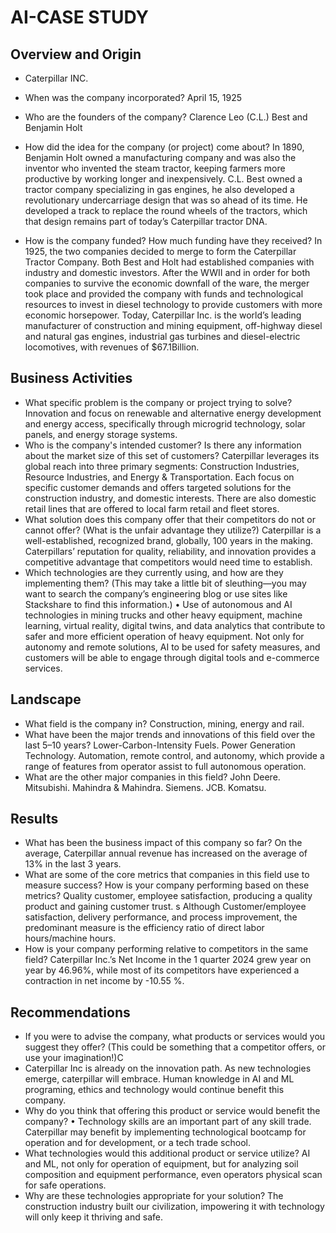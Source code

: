 # AI-CASE STUDY

## Overview and Origin

* Caterpillar INC.

* When was the company incorporated?
April 15, 1925
* Who are the founders of the company?
Clarence Leo (C.L.) Best and Benjamin Holt
* How did the idea for the company (or project) come about?
In 1890, Benjamin Holt owned a manufacturing company and was also the inventor who invented the steam tractor, keeping farmers more productive by working longer and inexpensively.  C.L. Best owned a tractor company specializing in gas engines, he also developed a revolutionary undercarriage design that was so ahead of its time. He developed a track to replace the round wheels of the tractors, which that design remains part of today’s Caterpillar tractor DNA. 
* How is the company funded? How much funding have they received?
In 1925, the two companies decided to merge to form the Caterpillar Tractor Company. Both Best and Holt had established companies with industry and domestic investors. After the WWII and in order for both companies to survive the economic downfall of the ware, the merger took place and provided the company with funds and technological resources to invest in diesel technology to provide customers with more economic horsepower. Today, Caterpillar Inc. is the world’s leading manufacturer of construction and mining equipment, off-highway diesel and natural gas engines, industrial gas turbines and diesel-electric locomotives, with revenues of $67.1Billion. 
## Business Activities

* What specific problem is the company or project trying to solve?
Innovation and focus on renewable and alternative energy development and energy access, specifically through microgrid technology, solar panels, and energy storage systems.
* Who is the company's intended customer? Is there any information about the market size of this set of customers?
Caterpillar leverages its global reach into three primary segments: Construction Industries, Resource Industries, and Energy & Transportation. Each focus on specific customer demands and offers targeted solutions for the construction industry, and domestic interests.  There are also domestic retail lines that are offered to local farm retail and fleet stores. 
* What solution does this company offer that their competitors do not or cannot offer? (What is the unfair advantage they utilize?)
Caterpillar is a well-established, recognized brand, globally, 100 years in the making.  Caterpillars’ reputation for quality, reliability, and innovation provides a competitive advantage that competitors would need time to establish.  
* Which technologies are they currently using, and how are they implementing them? (This may take a little bit of sleuthing&mdash;you may want to search the company’s engineering blog or use sites like Stackshare to find this information.)
•	Use of autonomous and AI technologies in mining trucks and other heavy equipment, machine learning, virtual reality, digital twins, and data analytics that contribute to safer and more efficient operation of heavy equipment. Not only for autonomy and remote solutions, AI to be used for safety measures, and customers will be able to engage through digital tools and e-commerce services.
## Landscape

* What field is the company in?
Construction, mining, energy and rail.
* What have been the major trends and innovations of this field over the last 5&ndash;10 years?
Lower-Carbon-Intensity Fuels. Power Generation Technology. Automation, remote control, and autonomy, which provide a range of features from operator assist to full autonomous operation.
* What are the other major companies in this field?
John Deere.
Mitsubishi.
Mahindra & Mahindra.
Siemens.
JCB.
Komatsu.
## Results

* What has been the business impact of this company so far?
  On the average, Caterpillar annual revenue has increased on the average of 13% in the last 3 years.
* What are some of the core metrics that companies in this field use to measure success? How is your company performing based on these metrics?
Quality customer, employee satisfaction, producing a quality product and gaining customer trust.  s Although Customer/employee satisfaction, delivery performance, and process improvement, the predominant measure is the efficiency ratio of direct labor hours/machine hours.
* How is your company performing relative to competitors in the same field?
Caterpillar Inc.’s Net Income in the 1 quarter 2024 grew year on year by 46.96%, while most of its competitors have experienced a contraction in net income by -10.55 %.
## Recommendations

* If you were to advise the company, what products or services would you suggest they offer? (This could be something that a competitor offers, or use your imagination!)C
* Caterpillar Inc is already on the innovation path.  As new technologies emerge, caterpillar will embrace. Human knowledge in AI and ML programing, ethics and technology would continue benefit this company.
* Why do you think that offering this product or service would benefit the company?
•	Technology skills are an important part of any skill trade.  Caterpillar may benefit by implementing technological bootcamp for operation and for development, or a tech trade school.
* What technologies would this additional product or service utilize?
AI and ML, not only for operation of equipment, but for analyzing soil composition and equipment performance, even operators physical scan for safe operations.
* Why are these technologies appropriate for your solution?
The construction industry built our civilization, impowering it with technology will only keep it thriving and safe.
